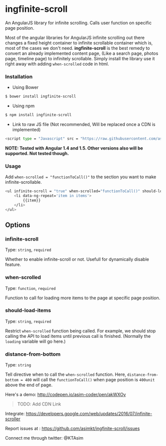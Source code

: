 # ingfinite-scroll
An AngularJS library for infinite scrolling. Calls user function on specific page position.

Most of the angular libraries for AngularJS infinite scrolling out there changes a fixed height container to infinite scrollable container which is, most of the cases we don't need. **ingfinite-scroll** is the best remedy to convert an already implemented content page, (Like a search page, photos page, timeline page) to infinitely scrollable. Simply install the library use it right away with adding `when-scrolled` code in html.

### Installation

- Using Bower
```sh
$ bower install ingfinite-scroll
```
- Using npm
```sh
$ npm install ingfinite-scroll
```
- Link to raw JS file (Not recommended, Will be replaced once a CDN is implemented)
```sh
<script type = "Javascript" src = "https://raw.githubusercontent.com/asimkt/ingfinite-scroll/master/lib/ingfinite-scroll.min.js"></script>

```

**NOTE: Tested with Angular 1.4 and 1.5. Other versions also will be supported. Not tested though.** 

### Usage
Add `when-scrolled = "functionToCall()"` to the section you want to make infinite-scrollable.
```sh
<ul infinite-scroll = "true" when-scrolled="functionToCall()" should-load-items = "{{!loading}}" distance-from-bottom = 400>
    <li data-ng-repeat='item in items'>
        {{item}}
    </li>
</ul>
```
## Options
### infinite-scroll
Type: `string`, `required`

Whether to enable infinite-scroll or not. Usefull for dynamically disable feature. 
###  when-scrolled
Type: `function`, `required`

Function to call for loading more items to the page at specific page position.
###  should-load-items
Type: `string`, `required`

Restrict `when-scrolled` function being called. For example, we should stop calling the API to load items until previous call is finished. (Normally the `loading` variable will go here.)

###  distance-from-bottom
Type: `string`

Tell directive when to call the `when-scrolled` function. Here, `distance-from-bottom = 400` will call the `functionToCall()` when page position is `400unit` above the end of page.

Here's a demo:
http://codepen.io/asim-coder/pen/akWXOy

> TODO: Add CDN Link

Integrate: https://developers.google.com/web/updates/2016/07/infinite-scroller

Report issues at : https://github.com/asimkt/ingfinite-scroll/issues

Connect me through twitter: @KTAsim 

